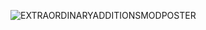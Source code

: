 
![EXTRAORDINARYADDITIONSMODPOSTER](https://github.com/TheoSlater/ExtraAdditions-Forge/assets/155472213/c6d834c2-cf13-4651-a012-d6a0a11f3153)
